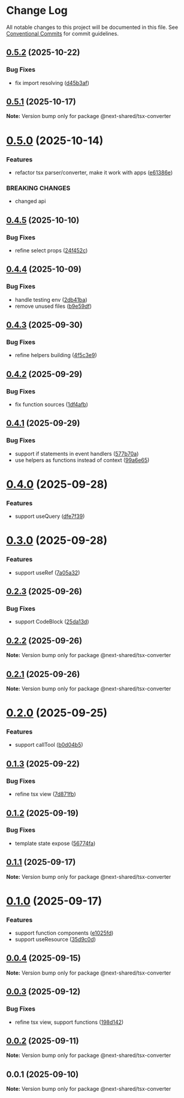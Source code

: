 # Change Log

All notable changes to this project will be documented in this file.
See [Conventional Commits](https://conventionalcommits.org) for commit guidelines.

## [0.5.2](https://github.com/easyops-cn/next-advanced-bricks/compare/@next-shared/tsx-converter@0.5.1...@next-shared/tsx-converter@0.5.2) (2025-10-22)


### Bug Fixes

* fix import resolving ([d45b3af](https://github.com/easyops-cn/next-advanced-bricks/commit/d45b3af08247864b908858678379b76097372ac9))





## [0.5.1](https://github.com/easyops-cn/next-advanced-bricks/compare/@next-shared/tsx-converter@0.5.0...@next-shared/tsx-converter@0.5.1) (2025-10-17)

**Note:** Version bump only for package @next-shared/tsx-converter





# [0.5.0](https://github.com/easyops-cn/next-advanced-bricks/compare/@next-shared/tsx-converter@0.4.5...@next-shared/tsx-converter@0.5.0) (2025-10-14)


### Features

* refactor tsx parser/converter, make it work with apps ([e61386e](https://github.com/easyops-cn/next-advanced-bricks/commit/e61386e9c4b4d9e282dcf7a417e5086bf08f1b1e))


### BREAKING CHANGES

* changed api





## [0.4.5](https://github.com/easyops-cn/next-advanced-bricks/compare/@next-shared/tsx-converter@0.4.4...@next-shared/tsx-converter@0.4.5) (2025-10-10)


### Bug Fixes

* refine select props ([24f452c](https://github.com/easyops-cn/next-advanced-bricks/commit/24f452c5884e409713b58d5ce5d4171dab22258e))





## [0.4.4](https://github.com/easyops-cn/next-advanced-bricks/compare/@next-shared/tsx-converter@0.4.3...@next-shared/tsx-converter@0.4.4) (2025-10-09)


### Bug Fixes

* handle testing env ([2db41ba](https://github.com/easyops-cn/next-advanced-bricks/commit/2db41ba24569703d4ba830fce2c8456aa7d3106b))
* remove unused files ([b9e59df](https://github.com/easyops-cn/next-advanced-bricks/commit/b9e59df65a020196c7b0acf21095da0de91ed4bd))





## [0.4.3](https://github.com/easyops-cn/next-advanced-bricks/compare/@next-shared/tsx-converter@0.4.2...@next-shared/tsx-converter@0.4.3) (2025-09-30)


### Bug Fixes

* refine helpers building ([4f5c3e9](https://github.com/easyops-cn/next-advanced-bricks/commit/4f5c3e9e61d8d41143229c1b8667028ac2fc443e))





## [0.4.2](https://github.com/easyops-cn/next-advanced-bricks/compare/@next-shared/tsx-converter@0.4.1...@next-shared/tsx-converter@0.4.2) (2025-09-29)


### Bug Fixes

* fix function sources ([1df4afb](https://github.com/easyops-cn/next-advanced-bricks/commit/1df4afbda817fb627f5616ed907ffa266cbe84a5))





## [0.4.1](https://github.com/easyops-cn/next-advanced-bricks/compare/@next-shared/tsx-converter@0.4.0...@next-shared/tsx-converter@0.4.1) (2025-09-29)


### Bug Fixes

* support if statements in event handlers ([577b70a](https://github.com/easyops-cn/next-advanced-bricks/commit/577b70ac66d32d432b2e3ef562d031cfee7f675f))
* use helpers as functions instead of context ([99a6e65](https://github.com/easyops-cn/next-advanced-bricks/commit/99a6e65baf3d33a2871da0d5a939389d49778c57))





# [0.4.0](https://github.com/easyops-cn/next-advanced-bricks/compare/@next-shared/tsx-converter@0.3.0...@next-shared/tsx-converter@0.4.0) (2025-09-28)


### Features

* support useQuery ([dfe7f39](https://github.com/easyops-cn/next-advanced-bricks/commit/dfe7f39613513e61b98383842170c3e4295ca9cc))





# [0.3.0](https://github.com/easyops-cn/next-advanced-bricks/compare/@next-shared/tsx-converter@0.2.3...@next-shared/tsx-converter@0.3.0) (2025-09-28)


### Features

* support useRef ([7a05a32](https://github.com/easyops-cn/next-advanced-bricks/commit/7a05a323e7b03b56a08a1f22e84eccd13527a3c8))





## [0.2.3](https://github.com/easyops-cn/next-advanced-bricks/compare/@next-shared/tsx-converter@0.2.2...@next-shared/tsx-converter@0.2.3) (2025-09-26)


### Bug Fixes

* support CodeBlock ([25da13d](https://github.com/easyops-cn/next-advanced-bricks/commit/25da13d050605d3cdfc77dd890e502fe992d036c))





## [0.2.2](https://github.com/easyops-cn/next-advanced-bricks/compare/@next-shared/tsx-converter@0.2.1...@next-shared/tsx-converter@0.2.2) (2025-09-26)

**Note:** Version bump only for package @next-shared/tsx-converter





## [0.2.1](https://github.com/easyops-cn/next-advanced-bricks/compare/@next-shared/tsx-converter@0.2.0...@next-shared/tsx-converter@0.2.1) (2025-09-26)

**Note:** Version bump only for package @next-shared/tsx-converter





# [0.2.0](https://github.com/easyops-cn/next-advanced-bricks/compare/@next-shared/tsx-converter@0.1.3...@next-shared/tsx-converter@0.2.0) (2025-09-25)


### Features

* support callTool ([b0d04b5](https://github.com/easyops-cn/next-advanced-bricks/commit/b0d04b561c6028551aaf1b3e937785b8912bbeb0))





## [0.1.3](https://github.com/easyops-cn/next-advanced-bricks/compare/@next-shared/tsx-converter@0.1.2...@next-shared/tsx-converter@0.1.3) (2025-09-22)


### Bug Fixes

* refine tsx view ([7d871fb](https://github.com/easyops-cn/next-advanced-bricks/commit/7d871fba8b04e0f776f1579650ea2fdf30ae9644))





## [0.1.2](https://github.com/easyops-cn/next-advanced-bricks/compare/@next-shared/tsx-converter@0.1.1...@next-shared/tsx-converter@0.1.2) (2025-09-19)


### Bug Fixes

* template state expose ([56774fa](https://github.com/easyops-cn/next-advanced-bricks/commit/56774fa8fc83bde3ed1e35fb5da78e7b0f2cbcf4))





## [0.1.1](https://github.com/easyops-cn/next-advanced-bricks/compare/@next-shared/tsx-converter@0.1.0...@next-shared/tsx-converter@0.1.1) (2025-09-17)

**Note:** Version bump only for package @next-shared/tsx-converter





# [0.1.0](https://github.com/easyops-cn/next-advanced-bricks/compare/@next-shared/tsx-converter@0.0.4...@next-shared/tsx-converter@0.1.0) (2025-09-17)


### Features

* support function components ([e1025fd](https://github.com/easyops-cn/next-advanced-bricks/commit/e1025fd714c8c9b0d9e54a2c430e184ab9dff283))
* support useResource ([35d9c0d](https://github.com/easyops-cn/next-advanced-bricks/commit/35d9c0dc998667be5ed27e85a4789a39e292f9a4))





## [0.0.4](https://github.com/easyops-cn/next-advanced-bricks/compare/@next-shared/tsx-converter@0.0.3...@next-shared/tsx-converter@0.0.4) (2025-09-15)

**Note:** Version bump only for package @next-shared/tsx-converter





## [0.0.3](https://github.com/easyops-cn/next-advanced-bricks/compare/@next-shared/tsx-converter@0.0.2...@next-shared/tsx-converter@0.0.3) (2025-09-12)


### Bug Fixes

* refine tsx view, support functions ([198d142](https://github.com/easyops-cn/next-advanced-bricks/commit/198d14281d282e5717745b74ad8b66b333ba1616))





## [0.0.2](https://github.com/easyops-cn/next-advanced-bricks/compare/@next-shared/tsx-converter@0.0.1...@next-shared/tsx-converter@0.0.2) (2025-09-11)

**Note:** Version bump only for package @next-shared/tsx-converter





## 0.0.1 (2025-09-10)

**Note:** Version bump only for package @next-shared/tsx-converter
